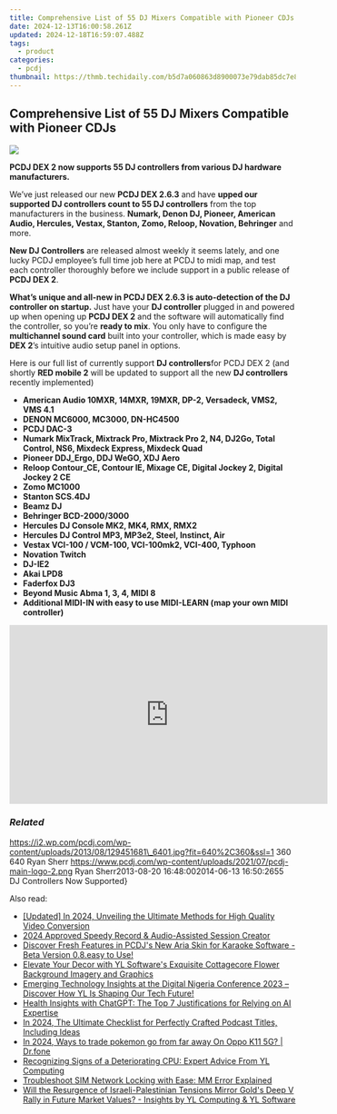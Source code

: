 ```yaml
---
title: Comprehensive List of 55 DJ Mixers Compatible with Pioneer CDJs
date: 2024-12-13T16:00:58.261Z
updated: 2024-12-18T16:59:07.488Z
tags:
  - product
categories:
  - pcdj
thumbnail: https://thmb.techidaily.com/b5d7a060863d8900073e79dab85dc7e851c9bee60e59b4a6159a2401dabd161b.jpg
---
```


## Comprehensive List of 55 DJ Mixers Compatible with Pioneer CDJs

[![](https://i2.wp.com/pcdj.com/wp-content/uploads/2013/08/129451681_6401.jpg?resize=640%2C270&ssl=1)](https://i2.wp.com/pcdj.com/wp-content/uploads/2013/08/129451681%5F6401.jpg?fit=640%2C360&ssl=1 "129451681_640")

**PCDJ DEX 2 now supports 55 DJ controllers from various DJ hardware manufacturers.** 

 We’ve just released our new **PCDJ DEX 2.6.3** and have **upped our supported DJ controllers count to 55 DJ controllers** from the top manufacturers in the business. **Numark, Denon DJ, Pioneer, American Audio, Hercules, Vestax, Stanton, Zomo, Reloop, Novation, Behringer** and more. 

**New DJ Controllers** are released almost weekly it seems lately, and one lucky PCDJ employee’s full time job here at PCDJ to midi map, and test each controller thoroughly before we include support in a public release of **PCDJ DEX 2**. 

**What’s unique and all-new in PCDJ DEX 2.6.3 is auto-detection of the DJ controller on startup.** Just have your **DJ controller** plugged in and powered up when opening up **PCDJ DEX 2** and the software will automatically find the controller, so you’re **ready to mix**. You only have to configure the **multichannel sound card** built into your controller, which is made easy by **DEX 2**’s intuitive audio setup panel in options.

 Here is our full list of currently support **DJ controllers**for PCDJ DEX 2 (and shortly **RED mobile 2** will be updated to support all the new **DJ controllers** recently implemented)

* **American Audio 10MXR, 14MXR, 19MXR, DP-2, Versadeck, VMS2, VMS 4.1**
* **DENON MC6000, MC3000, DN-HC4500**
* **PCDJ DAC-3**
* **Numark MixTrack, Mixtrack Pro, Mixtrack Pro 2, N4, DJ2Go, Total Control, NS6, Mixdeck Express, Mixdeck Quad**
* **Pioneer DDJ\_Ergo, DDJ WeGO, XDJ Aero**
* **Reloop Contour\_CE, Contour IE, Mixage CE, Digital Jockey 2, Digital Jockey 2 CE**
* **Zomo MC1000**
* **Stanton SCS.4DJ**
* **Beamz DJ**
* **Behringer BCD-2000/3000**
* **Hercules DJ Console MK2, MK4, RMX, RMX2**
* **Hercules DJ Control MP3, MP3e2, Steel, Instinct, Air**
* **Vestax VCI-100 / VCM-100, VCI-100mk2, VCI-400, Typhoon**
* **Novation Twitch**
* **DJ-IE2**
* **Akai LPD8**
* **Faderfox DJ3**
* **Beyond Music Abma 1, 3, 4, MIDI 8**
* **Additional MIDI-IN with easy to use MIDI-LEARN (map your own MIDI controller)**

<!-- affiliate ads begin -->
<iframe width="560" height="315" src="https://www.youtube.com/embed/NC0rdKEQ98o?si=HYgqC8CxF_WTO5if" title="YouTube video player" frameborder="0" allow="accelerometer; autoplay; clipboard-write; encrypted-media; gyroscope; picture-in-picture; web-share" referrerpolicy="strict-origin-when-cross-origin" allowfullscreen></iframe>
<!-- affiliate ads end -->

### _Related_

https://i2.wp.com/pcdj.com/wp-content/uploads/2013/08/129451681\_6401.jpg?fit=640%2C360&ssl=1 360 640 Ryan Sherr https://www.pcdj.com/wp-content/uploads/2021/07/pcdj-main-logo-2.png Ryan Sherr2013-08-20 16:48:002014-06-13 16:50:2655 DJ Controllers Now Supported}

<ins class="adsbygoogle"
     style="display:block"
     data-ad-format="autorelaxed"
     data-ad-client="ca-pub-7571918770474297"
     data-ad-slot="1223367746"></ins>

<ins class="adsbygoogle"
     style="display:block"
     data-ad-client="ca-pub-7571918770474297"
     data-ad-slot="8358498916"
     data-ad-format="auto"
     data-full-width-responsive="true"></ins>

<span class="atpl-alsoreadstyle">Also read:</span>
<div><ul>
<li><a href="https://instagram-video-recordings.techidaily.com/updated-in-2024-unveiling-the-ultimate-methods-for-high-quality-video-conversion/"><u>[Updated] In 2024, Unveiling the Ultimate Methods for High Quality Video Conversion</u></a></li>
<li><a href="https://desktop-recording.techidaily.com/2024-approved-speedy-record-and-audio-assisted-session-creator/"><u>2024 Approved Speedy Record & Audio-Assisted Session Creator</u></a></li>
<li><a href="https://discover-bits.techidaily.com/discover-fresh-features-in-pcdjs-new-aria-skin-for-karaoke-software-beta-version-08easy-to-use/"><u>Discover Fresh Features in PCDJ's New Aria Skin for Karaoke Software - Beta Version 0.8.easy to Use!</u></a></li>
<li><a href="https://discover-bits.techidaily.com/elevate-your-decor-with-yl-softwares-exquisite-cottagecore-flower-background-imagery-and-graphics/"><u>Elevate Your Decor with YL Software's Exquisite Cottagecore Flower Background Imagery and Graphics</u></a></li>
<li><a href="https://discover-bits.techidaily.com/emerging-technology-insights-at-the-digital-nigeria-conference-2023-discover-how-yl-is-shaping-our-tech-future/"><u>Emerging Technology Insights at the Digital Nigeria Conference 2023 – Discover How YL Is Shaping Our Tech Future!</u></a></li>
<li><a href="https://tech-revival.techidaily.com/health-insights-with-chatgpt-the-top-7-justifications-for-relying-on-ai-expertise/"><u>Health Insights with ChatGPT: The Top 7 Justifications for Relying on AI Expertise</u></a></li>
<li><a href="https://some-guidance.techidaily.com/in-2024-the-ultimate-checklist-for-perfectly-crafted-podcast-titles-including-ideas/"><u>In 2024, The Ultimate Checklist for Perfectly Crafted Podcast Titles, Including Ideas</u></a></li>
<li><a href="https://android-pokemon-go.techidaily.com/in-2024-ways-to-trade-pokemon-go-from-far-away-on-oppo-k11-5g-drfone-by-drfone-virtual-android/"><u>In 2024, Ways to trade pokemon go from far away On Oppo K11 5G? | Dr.fone</u></a></li>
<li><a href="https://discover-bits.techidaily.com/recognizing-signs-of-a-deteriorating-cpu-expert-advice-from-yl-computing/"><u>Recognizing Signs of a Deteriorating CPU: Expert Advice From YL Computing</u></a></li>
<li><a href="https://fox-that.techidaily.com/troubleshoot-sim-network-locking-with-ease-mm-error-explained/"><u>Troubleshoot SIM Network Locking with Ease: MM Error Explained</u></a></li>
<li><a href="https://discover-bits.techidaily.com/will-the-resurgence-of-israeli-palestinian-tensions-mirror-golds-deep-v-rally-in-future-market-values-insights-by-yl-computing-and-yl-software/"><u>Will the Resurgence of Israeli-Palestinian Tensions Mirror Gold's Deep V Rally in Future Market Values? - Insights by YL Computing & YL Software</u></a></li>
</ul></div>

